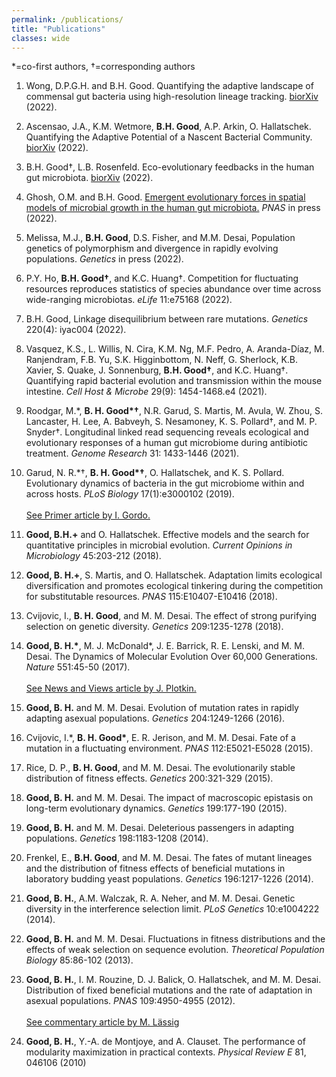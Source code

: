 ```yaml
---
permalink: /publications/
title: "Publications"
classes: wide
---
```


\*=co-first authors, †=corresponding authors

1. Wong, D.P.G.H. and B.H. Good. Quantifying the adaptive landscape of commensal gut bacteria using high-resolution lineage tracking. <a href="https://www.biorxiv.org/content/10.1101/2022.05.13.491573v1.full">biorXiv</a> (2022).

1. Ascensao, J.A., K.M. Wetmore, **B.H. Good**, A.P. Arkin, O. Hallatschek. Quantifying the Adaptive Potential of a Nascent Bacterial Community. <a href="https://www.biorxiv.org/content/10.1101/2022.02.03.475969v1"> biorXiv</a> (2022).

1. B.H. Good†, L.B. Rosenfeld. Eco-evolutionary feedbacks in the human gut microbiota. <a href="https://www.biorxiv.org/content/10.1101/2022.01.26.477953v1"> biorXiv</a> (2022). 

1. Ghosh, O.M. and B.H. Good.  <a href="https://www.biorxiv.org/content/10.1101/2021.07.15.452569v2">Emergent evolutionary forces in spatial models of microbial growth in the human gut microbiota.</a> *PNAS* in press (2022).

1. Melissa, M.J., **B.H. Good**, D.S. Fisher, and M.M. Desai, Population genetics of polymorphism and divergence in rapidly evolving populations. *Genetics* in press (2022).

1. P.Y. Ho, **B.H. Good†**, and K.C. Huang†. Competition for fluctuating resources reproduces statistics of species abundance over time across wide-ranging microbiotas. *eLife* 11:e75168 (2022).

1. B.H. Good,  Linkage disequilibrium between rare mutations. *Genetics* 220(4): iyac004  (2022).

1. Vasquez, K.S., L. Willis, N. Cira, K.M. Ng, M.F. Pedro, A. Aranda-Díaz, M. Ranjendram, F.B. Yu, S.K. Higginbottom, N. Neff, G. Sherlock, K.B. Xavier, S. Quake, J. Sonnenburg, **B.H. Good†**, and K.C. Huang†. Quantifying rapid bacterial evolution and transmission within the mouse intestine. *Cell Host & Microbe* 29(9): 1454-1468.e4 (2021).

1. Roodgar, M.\*,  **B. H. Good\*†**,  N.R. Garud, S. Martis, M. Avula, W. Zhou, S. Lancaster, H. Lee, A. Babveyh, S. Nesamoney, K. S. Pollard†,  and M. P. Snyder†. Longitudinal linked read sequencing reveals ecological and evolutionary responses of a human gut microbiome during antibiotic treatment. *Genome Research* 31: 1433-1446 (2021).
   
1. Garud, N. R.\*†, **B. H. Good\*†**, O. Hallatschek, and K. S. Pollard. Evolutionary dynamics of bacteria in the gut microbiome within and across hosts. *PLoS Biology* 17(1):e3000102 (2019).<br/><br/>
<a href="https://journals.plos.org/plosbiology/article/authors?id=10.1371/journal.pbio.3000126">See Primer article by I. Gordo.</a>

1. **Good, B.H.+** and O. Hallatschek. Effective models and the search for quantitative principles in microbial evolution. *Current Opinions in Microbiology* 45:203-212 (2018). 

1. **Good, B. H.+**, S. Martis, and O. Hallatschek. Adaptation limits ecological diversification and promotes ecological tinkering during the competition for substitutable resources. *PNAS* 115:E10407-E10416 (2018). 

1. Cvijovic, I., **B. H. Good**, and M. M. Desai. The effect of strong purifying selection on genetic diversity. *Genetics* 209:1235-1278 (2018).

1. **Good, B. H.\***, M. J. McDonald\*, J. E. Barrick, R. E. Lenski, and M. M. Desai. The Dynamics of Molecular Evolution Over 60,000 Generations. *Nature* 551:45-50 (2017). 
<br/><br/>
<a href="https://www.nature.com/articles/nature24152">See News and Views article by J. Plotkin.</a>

1. **Good, B. H.** and M. M. Desai. Evolution of mutation rates in rapidly adapting asexual populations. *Genetics* 204:1249-1266 (2016).

1. Cvijovic, I.\*, **B. H. Good\***, E. R. Jerison, and M. M. Desai. Fate of a mutation in a fluctuating environment. *PNAS* 112:E5021-E5028 (2015). 

1. Rice, D. P., **B. H. Good**, and M. M. Desai. The evolutionarily stable distribution of fitness effects. *Genetics* 200:321-329 (2015).

1. **Good, B. H.** and M. M. Desai. The impact of macroscopic epistasis on long-term evolutionary dynamics. *Genetics* 199:177-190 (2015).

1. **Good, B. H.** and M. M. Desai. Deleterious passengers in adapting populations. *Genetics* 198:1183-1208 (2014).
 
1. Frenkel, E., **B.H. Good**, and M. M. Desai. The fates of mutant lineages and the distribution of fitness effects of beneficial mutations in laboratory budding yeast populations. *Genetics* 196:1217-1226 (2014).

1. **Good, B. H.**, A.M. Walczak, R. A. Neher, and M. M. Desai. Genetic diversity in the interference selection limit. *PLoS Genetics* 10:e1004222 (2014).
 
1. **Good, B. H.** and M. M. Desai. Fluctuations in fitness distributions and the effects of weak selection on sequence evolution. *Theoretical Population Biology* 85:86-102 (2013).

1. **Good, B. H.**, I. M. Rouzine, D. J. Balick, O. Hallatschek, and M. M. Desai.  Distribution of fixed beneficial mutations and the rate of adaptation in asexual populations. *PNAS* 109:4950-4955 (2012).
<br/><br/>
<a href="http://www.pnas.org/content/109/13/4719">See commentary article by M. Lässig</a>

1. **Good, B. H.**, Y.-A. de Montjoye, and A. Clauset. The performance of modularity maximization in practical contexts. *Physical Review E* 81, 046106 (2010)